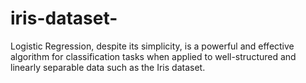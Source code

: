 # iris-dataset-
Logistic Regression, despite its simplicity, is a powerful and effective algorithm for classification tasks when applied to well-structured and linearly separable data such as the Iris dataset.
